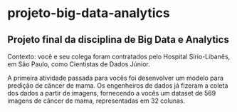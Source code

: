 # projeto-big-data-analytics
## Projeto final da disciplina de Big Data e Analytics

Contexto: você e seu colega foram contratados pelo Hospital Sírio-Libanês, em São Paulo, como Cientistas de Dados Júnior. 

A primeira atividade passada para vocês foi desenvolver um modelo para predição de câncer de mama. Os engenheiros de dados já fizeram a coleta dos dados a partir de imagens, fornecendo a vocês um dataset de 569 imagens de câncer de mama, representadas em 32 colunas.
